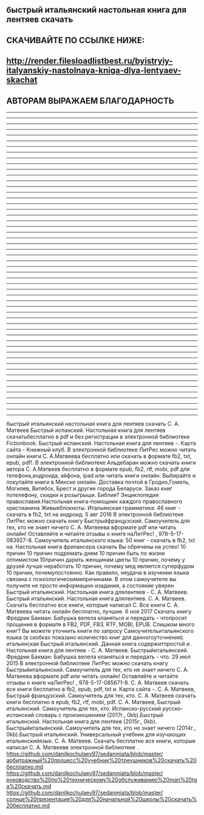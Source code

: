 быстрый итальянский настольная книга для лентяев скачать
--------------------------------------------------
СКАЧИВАЙТЕ ПО ССЫЛКЕ НИЖЕ:
--------------------------------------------------
http://render.filesloadlistbest.ru/byistryiy-italyanskiy-nastolnaya-kniga-dlya-lentyaev-skachat
--------------------------------------------------
АВТОРАМ ВЫРАЖАЕМ БЛАГОДАРНОСТЬ
--------------------------------------------------
--------------------------------------------------
--------------------------------------------------
--------------------------------------------------
--------------------------------------------------
--------------------------------------------------
--------------------------------------------------
--------------------------------------------------
--------------------------------------------------
--------------------------------------------------
--------------------------------------------------
--------------------------------------------------
--------------------------------------------------
--------------------------------------------------
--------------------------------------------------
--------------------------------------------------
--------------------------------------------------
--------------------------------------------------
--------------------------------------------------
--------------------------------------------------
--------------------------------------------------
--------------------------------------------------
--------------------------------------------------
--------------------------------------------------
--------------------------------------------------
--------------------------------------------------
--------------------------------------------------
--------------------------------------------------
--------------------------------------------------
--------------------------------------------------
--------------------------------------------------
--------------------------------------------------
--------------------------------------------------
--------------------------------------------------
--------------------------------------------------
--------------------------------------------------
--------------------------------------------------
--------------------------------------------------
--------------------------------------------------
--------------------------------------------------
--------------------------------------------------
--------------------------------------------------
--------------------------------------------------
--------------------------------------------------
--------------------------------------------------
--------------------------------------------------
--------------------------------------------------
--------------------------------------------------
--------------------------------------------------
--------------------------------------------------
--------------------------------------------------
--------------------------------------------------
--------------------------------------------------
--------------------------------------------------
--------------------------------------------------
быстрый итальянский настольная книга для лентяев скачать С. А. Матвеев Быстрый испанский. Настольная книга для лентяев скачатьбесплатно в pdf и без регистрации в электронной библиотеке Fictionbook. Быстрый испанский. Настольная книга для лентяев -. Карта сайта - Книжный клуб. В электронной библиотеке ЛитРес можно читать онлайн книги С. А.Матвеева бесплатно или скачать в формате fb2, txt, epub, pdf!. В электронной библиотеке Альдебаран можно скачать книги автора С. А.Матвеев бесплатно в формате epub, fb2, rtf, mobi, pdf для телефона,андроида, айфона, ipad или читать книги онлайн. Выбирайте и покупайте книги в Минске онлайн. Доставка почтой в Гродно,Гомель, Могилев, Витебск, Брест и другие города Беларуси. Заказ книг потелефону, скидки и розыгрыши.  Библия? Энциклопедия православия.Настольная книга-помощник каждого православного христианина  Живыеблокноты. Итальянская грамматика: 46 книг - скачать в fb2, txt на андроид. 5 авг 2016  В электронной библиотеке ЛитРес можно скачать книгу Быстрыйфранцузский. Самоучитель для тех, кто не знает ничего С. А. Матвеева вформате pdf или читать онлaйн! Оставляйте и читайте отзывы о книге наЛитРес! , 978-5-17-083927-8. Самоучитель итальянского языка: 50 книг - скачать в fb2, txt на. Настольная книга фрилансера скачать  Вы обречены на успех! 10 причин 10 причин подремать днем  10 причин быть по жизни оптимистом  10причин дарить женщинам цветы  10 причин, почему у друзей лучше неработать  10 причин, почему мед является суперфудом  10 причин, почемупостоянно. Как правило, неудача в изучении языка связана с психологическимипричинами. В этом самоучителе вы получите не просто информацию изадания, а состояние уверен Быстрый итальянский. Настольная книга длялентяев - С. А. Матвеев. Быстрый итальянский. Настольная книга длялентяев. С. А. Матвеев. Скачать бесплатно все книги, которые написал С. Все книги С. А. Матвеева читать онлайн бесплатно, лучшие. 6 ноя 2017  Скачать книгу Фредрик Бакман: Бабушка велела кланяться и передать - чтопросит прощения в формате в FB2, PDF, FB3, RTF, MOBI, EPUB.
Слишком много книг? Вы можете уточнить книги по запросу Самоучительитальянского языка (в скобках показано количество книг для данногоуточнения).  итальянская  Быстрый итальянский. Данная книга содержитпростой и . Настольная книга для лентяев - С. А. Матвеев. Быстрыйитальянский. Фредрик Бакман: Бабушка велела кланяться и передать - что. 29 июл 2015  В электронной библиотеке ЛитРес можно скачать книгу Быстрыйитальянский. Самоучитель для тех, кто не знает ничего С. А. Матвеева вформате pdf или читать онлaйн! Оставляйте и читайте отзывы о книге наЛитРес! , 978-5-17-085671-8. С. А. Матвеев  скачать все книги бесплатно в fb2, epub, pdf, txt и. Карта сайта -. С. А. Матвеев, Быстрый французский. Самоучитель для тех, кто. С. А. Матвеев  скачать книги бесплатно в epub, fb2, rtf, mobi, pdf. С. А. Матвеев, Быстрый итальянский. Самоучитель для тех, кто. Испанско-русский русско-испанский словарь с произношением (2017г., 0kb).Быстрый итальянский. Настольная книга для лентяев (2015г., 0kb). Быстрыйитальянский. Самоучитель для тех, кто не знает ничего (2014г., 0kb).Быстрый итальянский. Универсальный учебник для изучающих итальянскийязык. С. А. Матвеев. Скачать бесплатно все книги, которые написал С. А. Матвеевв электронной библиотеке .
https://github.com/danilkochulaev97/sedanmiata/blob/master/арбитражный%20процесс%20учебник%20треушников%20скачать%20бесплатно.md
https://github.com/danilkochulaev97/sedanmiata/blob/master/руководство%20по%20техническому%20обслуживанию%20man%20tga%20скачать.md
https://github.com/danilkochulaev97/sedanmiata/blob/master/солнце%20презентация%20для%20начальной%20школы%20скачать%20бесплатно.md